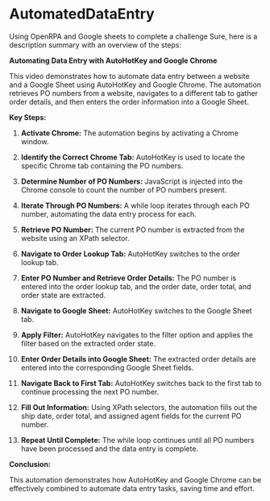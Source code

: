 # AutomatedDataEntry
Using OpenRPA and Google sheets to complete a challenge
Sure, here is a description summary with an overview of the steps:

**Automating Data Entry with AutoHotKey and Google Chrome**

This video demonstrates how to automate data entry between a website and a Google Sheet using AutoHotKey and Google Chrome. The automation retrieves PO numbers from a website, navigates to a different tab to gather order details, and then enters the order information into a Google Sheet.

**Key Steps:**

1. **Activate Chrome:** The automation begins by activating a Chrome window.

2. **Identify the Correct Chrome Tab:** AutoHotKey is used to locate the specific Chrome tab containing the PO numbers.

3. **Determine Number of PO Numbers:** JavaScript is injected into the Chrome console to count the number of PO numbers present.

4. **Iterate Through PO Numbers:** A while loop iterates through each PO number, automating the data entry process for each.

5. **Retrieve PO Number:** The current PO number is extracted from the website using an XPath selector.

6. **Navigate to Order Lookup Tab:** AutoHotKey switches to the order lookup tab.

7. **Enter PO Number and Retrieve Order Details:** The PO number is entered into the order lookup tab, and the order date, order total, and order state are extracted.

8. **Navigate to Google Sheet:** AutoHotKey switches to the Google Sheet tab.

9. **Apply Filter:** AutoHotKey navigates to the filter option and applies the filter based on the extracted order state.

10. **Enter Order Details into Google Sheet:** The extracted order details are entered into the corresponding Google Sheet fields.

11. **Navigate Back to First Tab:** AutoHotKey switches back to the first tab to continue processing the next PO number.

12. **Fill Out Information:** Using XPath selectors, the automation fills out the ship date, order total, and assigned agent fields for the current PO number.

13. **Repeat Until Complete:** The while loop continues until all PO numbers have been processed and the data entry is complete.

**Conclusion:**

This automation demonstrates how AutoHotKey and Google Chrome can be effectively combined to automate data entry tasks, saving time and effort.
